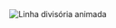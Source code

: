 <div style="text-align: center;">
    <img src="https://i.pinimg.com/originals/27/5c/fc/275cfc51e60c6e3ef11101b3890bafa8.jpg" alt="Linha divisória animada" style="max-width: 100%; height: auto; border: 0;" />
</div>
